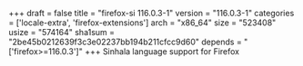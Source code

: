 +++
draft = false
title = "firefox-si 116.0.3-1"
version = "116.0.3-1"
categories = ['locale-extra', 'firefox-extensions']
arch = "x86_64"
size = "523408"
usize = "574164"
sha1sum = "2be45b0212639f3c3e02237bb194b211cfcc9d60"
depends = "['firefox>=116.0.3']"
+++
Sinhala language support for Firefox